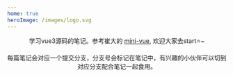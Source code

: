```yaml
---
home: true
heroImage: /images/logo.svg
---
```

<div align="center">

学习vue3源码的笔记。参考崔大的 [mini-vue](https://github.com/cuixiaorui/mini-vue), 欢迎大家去start⭐️~

每篇笔记会对应一个提交分支，分支号会标记在笔记中，有兴趣的小伙伴可以切到对应分支配合笔记一起食用。

</div>
